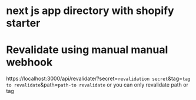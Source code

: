 # next js app directory with shopify starter

# Revalidate using manual manual webhook

https://localhost:3000/api/revalidate/?secret=`revalidation secret`&tag=`tag to revalidate`&path=`path-to revalidate`
or you can only revalidate path or tag
